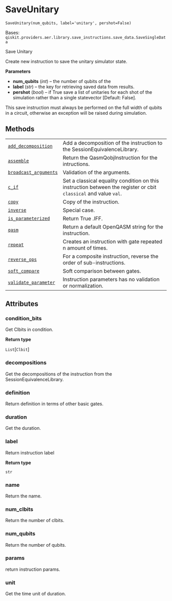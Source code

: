 # SaveUnitary

<span id="undefined" />

`SaveUnitary(num_qubits, label='unitary', pershot=False)`

Bases: `qiskit.providers.aer.library.save_instructions.save_data.SaveSingleData`

Save Unitary

Create new instruction to save the unitary simulator state.

**Parameters**

*   **num\_qubits** (*int*) – the number of qubits of the
*   **label** (*str*) – the key for retrieving saved data from results.
*   **pershot** (*bool*) – if True save a list of unitaries for each shot of the simulation rather than a single statevector \[Default: False].

<Admonition title="Note" type="note">
  This save instruction must always be performed on the full width of qubits in a circuit, otherwise an exception will be raised during simulation.
</Admonition>

## Methods

|                                                                                                                                                                                                                   |                                                                                                                  |
| ----------------------------------------------------------------------------------------------------------------------------------------------------------------------------------------------------------------- | ---------------------------------------------------------------------------------------------------------------- |
| [`add_decomposition`](qiskit.providers.aer.library.SaveUnitary.add_decomposition#qiskit.providers.aer.library.SaveUnitary.add_decomposition "qiskit.providers.aer.library.SaveUnitary.add_decomposition")         | Add a decomposition of the instruction to the SessionEquivalenceLibrary.                                         |
| [`assemble`](qiskit.providers.aer.library.SaveUnitary.assemble#qiskit.providers.aer.library.SaveUnitary.assemble "qiskit.providers.aer.library.SaveUnitary.assemble")                                             | Return the QasmQobjInstruction for the intructions.                                                              |
| [`broadcast_arguments`](qiskit.providers.aer.library.SaveUnitary.broadcast_arguments#qiskit.providers.aer.library.SaveUnitary.broadcast_arguments "qiskit.providers.aer.library.SaveUnitary.broadcast_arguments") | Validation of the arguments.                                                                                     |
| [`c_if`](qiskit.providers.aer.library.SaveUnitary.c_if#qiskit.providers.aer.library.SaveUnitary.c_if "qiskit.providers.aer.library.SaveUnitary.c_if")                                                             | Set a classical equality condition on this instruction between the register or cbit `classical` and value `val`. |
| [`copy`](qiskit.providers.aer.library.SaveUnitary.copy#qiskit.providers.aer.library.SaveUnitary.copy "qiskit.providers.aer.library.SaveUnitary.copy")                                                             | Copy of the instruction.                                                                                         |
| [`inverse`](qiskit.providers.aer.library.SaveUnitary.inverse#qiskit.providers.aer.library.SaveUnitary.inverse "qiskit.providers.aer.library.SaveUnitary.inverse")                                                 | Special case.                                                                                                    |
| [`is_parameterized`](qiskit.providers.aer.library.SaveUnitary.is_parameterized#qiskit.providers.aer.library.SaveUnitary.is_parameterized "qiskit.providers.aer.library.SaveUnitary.is_parameterized")             | Return True .IFF.                                                                                                |
| [`qasm`](qiskit.providers.aer.library.SaveUnitary.qasm#qiskit.providers.aer.library.SaveUnitary.qasm "qiskit.providers.aer.library.SaveUnitary.qasm")                                                             | Return a default OpenQASM string for the instruction.                                                            |
| [`repeat`](qiskit.providers.aer.library.SaveUnitary.repeat#qiskit.providers.aer.library.SaveUnitary.repeat "qiskit.providers.aer.library.SaveUnitary.repeat")                                                     | Creates an instruction with gate repeated n amount of times.                                                     |
| [`reverse_ops`](qiskit.providers.aer.library.SaveUnitary.reverse_ops#qiskit.providers.aer.library.SaveUnitary.reverse_ops "qiskit.providers.aer.library.SaveUnitary.reverse_ops")                                 | For a composite instruction, reverse the order of sub-instructions.                                              |
| [`soft_compare`](qiskit.providers.aer.library.SaveUnitary.soft_compare#qiskit.providers.aer.library.SaveUnitary.soft_compare "qiskit.providers.aer.library.SaveUnitary.soft_compare")                             | Soft comparison between gates.                                                                                   |
| [`validate_parameter`](qiskit.providers.aer.library.SaveUnitary.validate_parameter#qiskit.providers.aer.library.SaveUnitary.validate_parameter "qiskit.providers.aer.library.SaveUnitary.validate_parameter")     | Instruction parameters has no validation or normalization.                                                       |

## Attributes

<span id="undefined" />

### condition\_bits

Get Clbits in condition.

**Return type**

`List`\[`Clbit`]

<span id="undefined" />

### decompositions

Get the decompositions of the instruction from the SessionEquivalenceLibrary.

<span id="undefined" />

### definition

Return definition in terms of other basic gates.

<span id="undefined" />

### duration

Get the duration.

<span id="undefined" />

### label

Return instruction label

**Return type**

`str`

<span id="undefined" />

### name

Return the name.

<span id="undefined" />

### num\_clbits

Return the number of clbits.

<span id="undefined" />

### num\_qubits

Return the number of qubits.

<span id="undefined" />

### params

return instruction params.

<span id="undefined" />

### unit

Get the time unit of duration.
